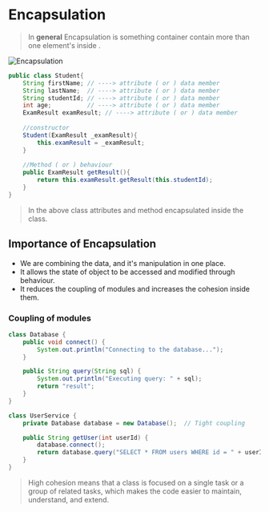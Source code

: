 # Encapsulation
> In **general** Encapsulation is something container contain more than 
  one element's inside .

![Encapsulation](https://www.scientecheasy.com/wp-content/uploads/2018/06/encapsulation-in-java.png)

```java
public class Student{
    String firstName; // ----> attribute ( or ) data member 
    String lastName;  // ----> attribute ( or ) data member 
    String studentId; // ----> attribute ( or ) data member 
    int age;          // ----> attribute ( or ) data member 
    ExamResult examResult; // ----> attribute ( or ) data member 
    
    //constructor
    Student(ExamResult _examResult){
        this.examResult = _examResult;
    }
    
    //Method ( or ) behaviour
    public ExamResult getResult(){
        return this.examResult.getResult(this.studentId);
    }
}
```

>In the above class attributes and method encapsulated inside the class.

## Importance of Encapsulation
- We are combining the data, and it's manipulation in one place. 
- It allows the state of object to be accessed and modified through behaviour.
- It reduces the coupling of modules and increases the cohesion inside them.
 ### Coupling of modules
 ```java
 class Database {
     public void connect() {
         System.out.println("Connecting to the database...");
     }
 
     public String query(String sql) {
         System.out.println("Executing query: " + sql);
         return "result";
     }
 }
 
 class UserService {
     private Database database = new Database();  // Tight coupling
 
     public String getUser(int userId) {
         database.connect();
         return database.query("SELECT * FROM users WHERE id = " + userId);
     }
 }
 ```
> High cohesion means that a class is focused on a single task or a group of related tasks, 
  which makes the code easier to maintain, understand, and extend.